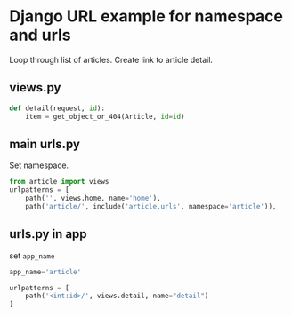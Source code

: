 # Django URL example for namespace and urls

Loop through list of articles.
Create link to article detail.

## views.py

```python
def detail(request, id):
    item = get_object_or_404(Article, id=id)
```

## main urls.py

Set namespace.

```python
from article import views
urlpatterns = [
    path('', views.home, name='home'),
    path('article/', include('article.urls', namespace='article')),
```

## urls.py in app

set `app_name`

```python
app_name='article'

urlpatterns = [
    path('<int:id>/', views.detail, name="detail")
]

```
